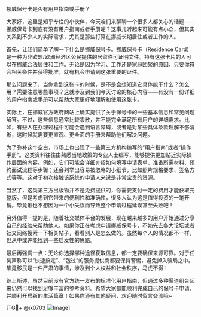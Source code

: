 挪威保号卡是否有用户指南或手册？

大家好，这里是知乎专栏的小伙伴，今天咱们来聊聊一个很多人都关心的话题——挪威保号卡到底有没有用户指南或者手册呢？这事儿听起来可能有点小众，但其实关系到不少人的实际需求，尤其是那些打算在挪威长期居住或者工作的人。

首先，让我们简单了解一下什么是挪威保号卡。挪威保号卡（Residence Card）是一种为非欧盟/欧洲经济区公民提供的居留许可证明文件。持有这张卡片的人可以在挪威合法居住和工作。无论是因为学习、工作还是家庭团聚的原因，只要你符合相关条件并获得批准，就有机会申请到这张重要的证件。

那么问题来了，当你拿到这张卡的时候，是不是会想知道它具体能干什么？怎么用？需要注意哪些事项？这就涉及到我们今天讨论的核心内容——有没有一份详细的用户指南或手册可以帮助大家更好地理解和使用这张卡。

实际上，在挪威官方政府网站上确实提供了关于保号卡的一些基本信息和常见问题解答。不过，这些信息通常比较零散，并不能完全满足所有用户的详细需求。比如，有些人在办理过程中可能会遇到语言障碍，或者是对某些具体条款理解不够清晰，这时候就需要更直观、更全面的手册来帮助他们解决问题。

为了弥补这个空白，市场上也出现了一些第三方机构编写的“用户指南”或者“操作手册”。这类资料往往由熟悉当地政策的专业人士编写，能够提供更加贴近实际操作层面的内容。例如，它们可能会详细介绍如何填写申请表单、准备所需材料、预约面试流程等步骤；还会列举出容易被忽略的小细节，比如照片规格要求、签名方式等等。这对于初次接触该系统的申请人来说是非常宝贵的资源。

当然了，这类第三方出版物并不是免费提供的，你需要支付一定的费用才能获取完整版。但是考虑到它带来的便利性和准确性，很多人认为这是值得投资的一笔开销。毕竟谁也不想因为一个小失误而导致整个申请过程延误甚至失败吧！

另外值得一提的是，随着社交媒体平台的发展，现在越来越多的用户开始通过分享自己的经验来帮助他人。如果你正在考虑申请挪威保号卡，不妨先去各大论坛或者社交网络搜索一下相关帖子，看看别人是怎么做的。虽然每个人的情况都不一样，但从中或许能找到一些启发性的思路。

最后再强调一点：无论你选择哪种途径获取信息，都一定要确保来源可靠。对于任何声称可以“快速搞定”、“包过”的服务提供商都要保持警惕，避免掉入骗局之中。毕竟移民是一件严肃的事情，涉及到个人权益和社会秩序，马虎不得！

综上所述，虽然目前没有官方统一发布的标准化用户指南，但通过多种渠道组合起来仍然可以找到足够丰富的参考资料。希望大家都能顺利完成自己的保号卡申请，并顺利开启新的生活篇章！如果你还有其他疑问，欢迎随时留言交流哦~

[TG💪+ @jx0703 ![Image](https://github.com/user-attachments/assets/dbca1d08-cadb-493c-b0ec-ad6f7a83f270)]